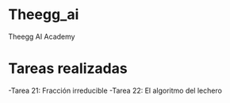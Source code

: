 # Theegg_ai

Theegg AI Academy

# Tareas realizadas

-Tarea 21: Fracción irreducible
-Tarea 22: El algoritmo del lechero
